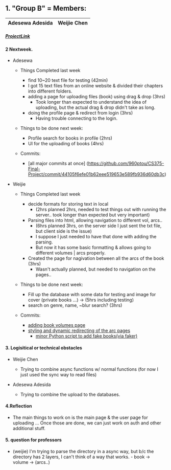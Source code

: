 ## 1. "Group B" = Members:  
<table>
<thead>
	<tr><th>Adesewa Adesida</th><th>Weijie Chen</th></tr>
</thead>
</table>

##### [ProjectLink](https://github.com/960ptou/CS375-Final-Project)

#### 2 Nextweek.
- Adesewa
  - Things Completed last week
    -  find 10~20 text file for testing (42min)
      - I got 15 text files from an online website & divided their chapters into different folders.
    - adding a page for uploading files (book) using drag & drop (3hrs)
      - Took longer than expected to understand the idea of uploading, but the actual drag & drop didn't take as long.
    - doing the profile page & redirect from login (3hrs)
      - Having trouble connecting to the login.

  - Things to be done next week:
    - Profile search for books in profile (2hrs)
    - UI for the uploading of books (4hrs)

  - Commits:
    - [all major  commits at once] (https://github.com/960ptou/CS375-Final-Project/commit/44105f6efe01b62eee519653e589fb936d60db3c)

- Weijie
  - Things Completed last week
    - decide formats for storing text in local 
      - (2hrs planned 2hrs, needed to test things out with running the server.. took longer than expected but very important)
    - Parsing files into html, allowing navigation to different vol, arcs..
      - (6hrs planned 3hrs, on the server side I just sent the txt file, but client side is the issue)
      - I suppose I just needed to have that done with adding the parsing.
      - But now it has some basic formatting & allows going to different volumes | arcs properly.
    - Created the page for nagivation between all the arcs of the book (3hrs)
      - Wasn't actually planned, but needed to navigation on the pages..
  
  - Things to be done next week:
    - Fill up the database with some data for testing and image for cover (private books ...) -> (5hrs including testing)
    - search on genre, name, ~blur search? (3hrs)
  - Commits:
    - [adding book volumes page](https://github.com/960ptou/CS375-Final-Project/commit/39328aa608e82cdd35824eefbbbc751975cbea84)
    - [styling and dynamic redirecting of the arc pages](https://github.com/960ptou/CS375-Final-Project/commit/1a2558b24904a8853583ec0304df0b411e120a95)
      - [minor Python script to add fake books(via faker)](https://github.com/960ptou/CS375-Final-Project/commit/299380dbb0e9c083c5b4f988e4b6f193cb959033)
  

#### 3. Logisitical or technical obstacles
- Weijie Chen
  - Trying to combine async functions w/ normal functions (for now I just used the sync way to read files)

- Adesewa Adesida
  - Trying to combine the upload to the databases.


#### 4.Reflection
- The main things to work on is the main page & the user page for uploading ... Once those are done, we can just work on auth and other additional stuff.


#### 5. question for professors
- (weijie) I'm trying to parse the directory in a async way, but b/c the directory has 2 layers, I can't think of a way that works. - book -> volume -> (arcs..)
